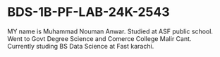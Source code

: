# BDS-1B-PF-LAB-24K-2543
MY name is Muhammad Nouman Anwar.
Studied at ASF public school.
Went to Govt Degree Science and Comerce College Malir Cant.                    
Currently studing BS Data Science at Fast karachi. 
